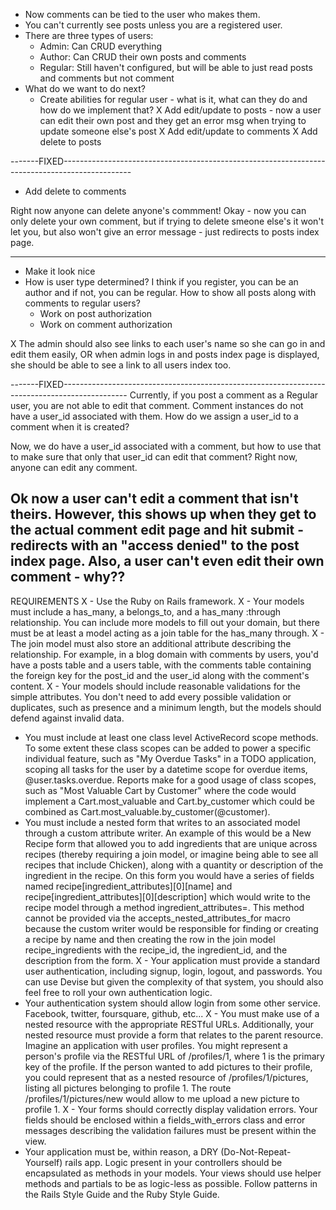 - Now comments can be tied to the user who makes them.
- You can't currently see posts unless you are a registered user.
- There are three types of users:
  - Admin: Can CRUD everything
  - Author: Can CRUD their own posts and comments
  - Regular: Still haven't configured, but will be able to just read posts and comments but not comment
- What do we want to do next?
  - Create abilities for regular user - what is it, what can they do and how do we implement that?
  X Add edit/update to posts - now a user can edit their own post and they get an error msg when trying to update someone else's post
  X Add edit/update to comments
  X Add delete to posts

-------FIXED-----------------------------------------------------------------------------------------------
  - Add delete to comments

  Right now anyone can delete anyone's commment!
  Okay - now you can only delete your own comment, but if trying to delete smeone else's it won't let you, but also won't give an error message - just redirects to posts index page.

  ----------------------------------------------------------------------------------------------------------

  - Make it look nice
  - How is user type determined? I think if you register, you can be an author and if not, you can be regular. How to show all posts along with comments to regular users?
    - Work on post authorization
    - Work on comment authorization

X The admin should also see links to each user's name so she can go in and edit them easily, OR when admin logs in and posts index page is displayed, she should be able to see a link to all users index too.


-------FIXED----------------------------------------------------------------------------------------------
Currently, if you post a comment as a Regular user, you are not able to edit that comment. Comment instances do not have a user_id associated with them. How do we assign a user_id to a comment when it is created?

Now, we do have a user_id associated with a comment, but how to use that to make sure that only that user_id can edit that comment? Right now, anyone can edit any comment.

Ok now a user can't edit a comment that isn't theirs. However, this shows up when they get to the actual comment edit page and hit submit - redirects with an "access denied" to the post index page. Also, a user can't even edit their own comment - why??
----------------------------------------------------------------------------------------------------------


REQUIREMENTS
X - Use the Ruby on Rails framework.
X - Your models must include a has_many, a belongs_to, and a has_many :through relationship. You can include more models to fill out your domain, but there must be at least a model acting as a join table for the has_many through.
X - The join model must also store an additional attribute describing the relationship. For example, in a blog domain with comments by users, you'd have a posts table and a users table, with the comments table containing the foreign key for the post_id and the user_id along with the comment's content.
X - Your models should include reasonable validations for the simple attributes. You don't need to add every possible validation or duplicates, such as presence and a minimum length, but the models should defend against invalid data.
- You must include at least one class level ActiveRecord scope methods. To some extent these class scopes can be added to power a specific individual feature, such as "My Overdue Tasks" in a TODO application, scoping all tasks for the user by a datetime scope for overdue items, @user.tasks.overdue. Reports make for a good usage of class scopes, such as "Most Valuable Cart by Customer" where the code would implement a Cart.most_valuable and Cart.by_customer which could be combined as Cart.most_valuable.by_customer(@customer).
- You must include a nested form that writes to an associated model through a custom attribute writer. An example of this would be a New Recipe form that allowed you to add ingredients that are unique across recipes (thereby requiring a join model, or imagine being able to see all recipes that include Chicken), along with a quantity or description of the ingredient in the recipe. On this form you would have a series of fields named recipe[ingredient_attributes][0][name] and recipe[ingredient_attributes][0][description] which would write to the recipe model through a method ingredient_attributes=. This method cannot be provided via the accepts_nested_attributes_for macro because the custom writer would be responsible for finding or creating a recipe by name and then creating the row in the join model recipe_ingredients with the recipe_id, the ingredient_id, and the description from the form.
X - Your application must provide a standard user authentication, including signup, login, logout, and passwords. You can use Devise but given the complexity of that system, you should also feel free to roll your own authentication logic.
- Your authentication system should allow login from some other service. Facebook, twitter, foursquare, github, etc...
X - You must make use of a nested resource with the appropriate RESTful URLs. Additionally, your nested resource must provide a form that relates to the parent resource. Imagine an application with user profiles. You might represent a person's profile via the RESTful URL of /profiles/1, where 1 is the primary key of the profile. If the person wanted to add pictures to their profile, you could represent that as a nested resource of /profiles/1/pictures, listing all pictures belonging to profile 1. The route /profiles/1/pictures/new would allow to me upload a new picture to profile 1.
X - Your forms should correctly display validation errors. Your fields should be enclosed within a fields_with_errors class and error messages describing the validation failures must be present within the view.
- Your application must be, within reason, a DRY (Do-Not-Repeat-Yourself) rails app. Logic present in your controllers should be encapsulated as methods in your models. Your views should use helper methods and partials to be as logic-less as possible. Follow patterns in the Rails Style Guide and the Ruby Style Guide.